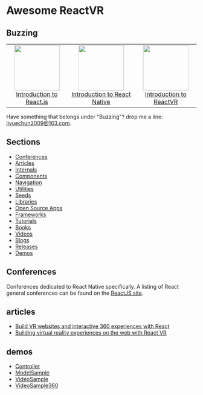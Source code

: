# Awesome ReactVR

## Buzzing


<div style="text-align: center"><table><tr>
    <td style="text-align: center">
        <a href="https://www.youtube.com/watch?v=XxVg_s8xAms&feature=youtu.be">
        <img src="http://ooqqekwlc.bkt.clouddn.com/reactjs.png" width="120"/>
        <br/>
        Introduction to React.js
        </a>
    </td>
    <td style="text-align: center">
        <a href="https://youtu.be/KVZ-P-ZI6W4?list=PLb0IAmt7-GS1cbw4qonlQztYV1TAW0sCr">
        <img src="http://ooqqekwlc.bkt.clouddn.com/reactnative.png" width="120"/>
        <br/>
        Introduction to React Native
        </a>
    </td>
    <td style="text-align: center">
        <a href="https://www.youtube.com/watch?v=CtVo3z_o9Rw">
        <img src="http://ooqqekwlc.bkt.clouddn.com/react-vr-f8.png" width="120"/>
        <br/>
        Introduction to ReactVR
        </a>
    </td>
</tr></table></div>

Have something that belongs under "Buzzing"? drop me a line: liyuechun2009@163.com.

## Sections

- [Conferences](#conferences)
- [Articles](#articles)
- [Internals](#internals)
- [Components](#components)
- [Navigation](#navigation)
- [Utilities](#utilities)
- [Seeds](#seeds)
- [Libraries](#libraries)
- [Open Source Apps](#open-source-apps)
- [Frameworks](#frameworks)
- [Tutorials](#tutorials)
- [Books](#books)
- [Videos](#videos)
- [Blogs](#blogs)
- [Releases](#releases)
- [Demos](#demos)

## Conferences

Conferences dedicated to React Native specifically. A listing of React general conferences can be found on the [ReactJS site](https://facebook.github.io/react/docs/conferences.html).

## articles


- [Build VR websites and interactive 360 experiences with React
](https://facebook.github.io/react-vr/)
- [Building virtual reality experiences on the web with React VR](https://code.facebook.com/posts/215238872297197/building-virtual-reality-experiences-on-the-web-with-react-vr/)

## demos

- [Controller](https://github.com/liyuechun/react-vr/tree/master/Controller)
- [ModelSample](https://github.com/liyuechun/react-vr/tree/master/ModelSample)
- [VideoSample](https://github.com/liyuechun/react-vr/tree/master/VideoSample)
- [VideoSample360](https://github.com/liyuechun/react-vr/tree/master/VideoSample360)



